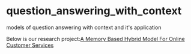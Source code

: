# question_answering_with_context
models of question answering with context and it's application

Below is our research project:<a href='https://github.com/brightmart/question_answering_with_context/blob/master/AMemoryBasedHybridModelForOnlineCustomerServices.pdf'>A Memory Based Hybrid Model For Online Customer Services</a>
